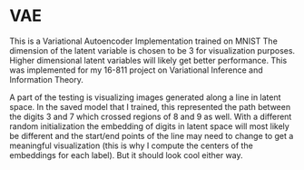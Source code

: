 # VAE
This is a Variational Autoencoder Implementation trained on MNIST
The dimension of the latent variable is chosen to be 3 for visualization purposes. Higher dimensional latent variables will likely get better performance.
This was implemented for my 16-811 project on Variational Inference and Information Theory.

A part of the testing is visualizing images generated along a line in latent space. In the saved model that I trained, this represented the path between the digits 3 and 7 which crossed regions of 8 and 9 as well. With a different random initialization the embedding of digits in latent space will most likely be different and the start/end points of the line may need to change to get a meaningful visualization (this is why I compute the centers of the embeddings for each label). But it should look cool either way.
